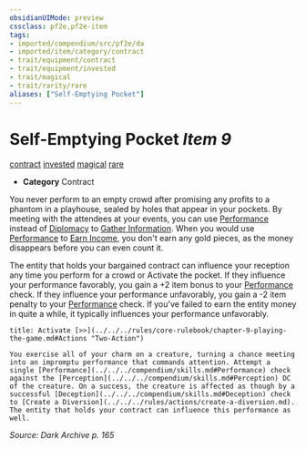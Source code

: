 ```yaml
---
obsidianUIMode: preview
cssclass: pf2e,pf2e-item
tags:
- imported/compendium/src/pf2e/da
- imported/item/category/contract
- trait/equipment/contract
- trait/equipment/invested
- trait/magical
- trait/rarity/rare
aliases: ["Self-Emptying Pocket"]
---
```

# Self-Emptying Pocket *Item 9*  
[contract](contract-lol.md)  [invested](invested.md)  [magical](magical.md)  [rare](rare.md)  

- **Category** Contract

You never perform to an empty crowd after promising any profits to a phantom in a playhouse, sealed by holes that appear in your pockets. By meeting with the attendees at your events, you can use [Performance](../../skills.md#Performance) instead of [Diplomacy](../../skills.md#Diplomacy) to [Gather Information](gather-information.md). When you would use [Performance](../../skills.md#Performance) to [Earn Income](earn-income.md), you don't earn any gold pieces, as the money disappears before you can even count it.

The entity that holds your bargained contract can influence your reception any time you perform for a crowd or Activate the pocket. If they influence your performance favorably, you gain a +2 item bonus to your [Performance](../../skills.md#Performance) check. If they influence your performance unfavorably, you gain a -2 item penalty to your [Performance](../../skills.md#Performance) check. If you've failed to earn the entity money in quite a while, it typically influences your performance unfavorably.

```ad-embed-ability
title: Activate [>>](../../../rules/core-rulebook/chapter-9-playing-the-game.md#Actions "Two-Action")

You exercise all of your charm on a creature, turning a chance meeting into an impromptu performance that commands attention. Attempt a single [Performance](../../../compendium/skills.md#Performance) check against the [Perception](../../../compendium/skills.md#Perception) DC of the creature. On a success, the creature is affected as though by a successful [Deception](../../../compendium/skills.md#Deception) check to [Create a Diversion](../../../rules/actions/create-a-diversion.md). The entity that holds your contract can influence this performance as well.
```

*Source: Dark Archive p. 165*
